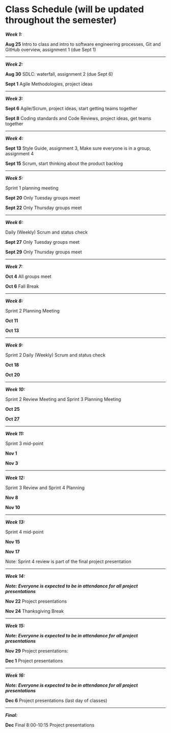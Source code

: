 
# Class Schedule (will be updated throughout the semester)

***Week 1:***

**Aug 25** Intro to class and intro to software engineering processes, Git and GitHub overview, assignment 1 (due Sept 1)

---
***Week 2:***

**Aug 30** SDLC: waterfall, assignment 2 (due Sept 6)

**Sept 1** Agile Methodologies, project ideas

---
***Week 3:***

**Sept 6** Agile/Scrum, project ideas, start getting teams together

**Sept 8** Coding standards and Code Reviews, project ideas, get teams together

---
***Week 4:***

**Sept 13** Style Guide, assignment 3, Make sure everyone is in a group, assignment 4 

**Sept 15** Scrum, start thinking about the product backlog

---
***Week 5:*** 

Sprint 1 planning meeting

**Sept 20** Only Tuesday groups meet

**Sept 22** Only Thursday groups meet

---
***Week 6:***

Daily (Weekly) Scrum and status check

**Sept 27** Only Tuesday groups meet


**Sept 29** Only Thursday groups meet

---
***Week 7:***

**Oct 4** All groups meet

**Oct 6** Fall Break

---
***Week 8:***

Sprint 2 Planning Meeting

**Oct 11** 

**Oct 13**

---
***Week 9:***

Sprint 2 Daily (Weekly) Scrum and status check

**Oct 18** 

**Oct 20** 

---
***Week 10:***

Sprint 2 Review Meeting and Sprint 3 Planning Meeting

**Oct 25** 

**Oct 27** 

---
***Week 11:***

Sprint 3 mid-point

**Nov 1** 

**Nov 3** 

---
***Week 12:***

Sprint 3 Review and Sprint 4 Planning

**Nov 8** 

**Nov 10** 

---
***Week 13:***

Sprint 4 mid-point 

**Nov 15**  

**Nov 17** 

Note: Sprint 4 review is part of the final project presentation

---
***Week 14:***

***Note: Everyone is expected to be in attendance for all project presentations***


**Nov 22** Project presentations

**Nov 24** Thanksgiving Break

---
***Week 15:***

***Note: Everyone is expected to be in attendance for all project presentations***

**Nov 29** Project presentations:


**Dec 1** Project presentations


---
***Week 16:***

***Note: Everyone is expected to be in attendance for all project presentations***

**Dec 6** Project presentations (last day of classes)

---
***Final:***

**Dec** Final 8:00-10:15 Project presentations





